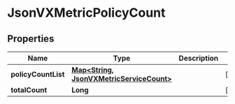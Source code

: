 
# JsonVXMetricPolicyCount

## Properties
Name | Type | Description | Notes
------------ | ------------- | ------------- | -------------
**policyCountList** | [**Map&lt;String, JsonVXMetricServiceCount&gt;**](JsonVXMetricServiceCount.md) |  |  [optional]
**totalCount** | **Long** |  |  [optional]



